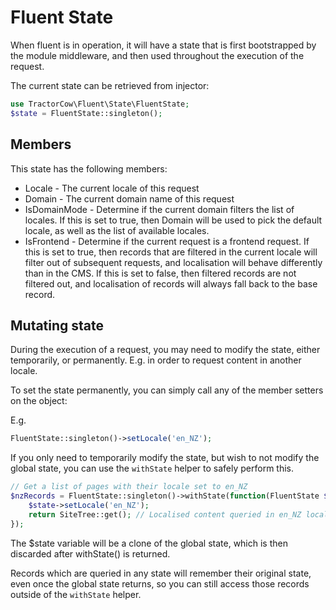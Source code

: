 # Fluent State

When fluent is in operation, it will have a state that is first bootstrapped
by the module middleware, and then used throughout the execution of the request.

The current state can be retrieved from injector:

```php
use TractorCow\Fluent\State\FluentState;
$state = FluentState::singleton();
```

## Members

This state has the following members:

 - Locale - The current locale of this request
 - Domain - The current domain name of this request
 - IsDomainMode - Determine if the current domain filters the list of locales.
   If this is set to true, then Domain will be used to pick the default locale, as well
   as the list of available locales.
 - IsFrontend - Determine if the current request is a frontend request.
   If this is set to true, then records that are filtered in the current locale will
   filter out of subsequent requests, and localisation will behave differently than
   in the CMS.
   If this is set to false, then filtered records are not filtered out, and 
   localisation of records will always fall back to the base record.
   
   
## Mutating state

During the execution of a request, you may need to modify the state, either temporarily,
or permanently. E.g. in order to request content in another locale.

To set the state permanently, you can simply call any of the member setters on the object:

E.g.

```php
FluentState::singleton()->setLocale('en_NZ');
```

If you only need to temporarily modify the state, but wish to not modify the global state,
you can use the `withState` helper to safely perform this.


```php
// Get a list of pages with their locale set to en_NZ
$nzRecords = FluentState::singleton()->withState(function(FluentState $state) {
    $state->setLocale('en_NZ');
    return SiteTree::get(); // Localised content queried in en_NZ locale
});
```

The $state variable will be a clone of the global state,
which is then discarded after withState() is returned.

Records which are queried in any state will remember their original state, even
once the global state returns, so you can still access those records outside
of the `withState` helper.

